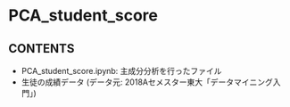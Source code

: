 # PCA_student_score

## CONTENTS

- PCA_student_score.ipynb: 主成分分析を行ったファイル
- 生徒の成績データ (データ元: 2018Aセメスター東大「データマイニング入門」)
